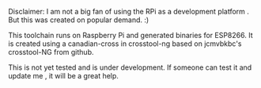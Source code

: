 Disclaimer: I am not a big fan of using the RPi as a development platform . But this was created on popular demand. :)

This toolchain runs on Raspberry Pi and generated binaries for ESP8266. It is created using a canadian-cross in crosstool-ng based on jcmvbkbc's crosstool-NG from github.

This is not yet tested and is under development. If someone can test it and update me , it will be a great help.  
